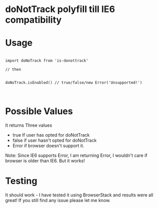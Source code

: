 # doNotTrack polyfill till IE6 compatibility

# Usage 

```

import doNoTrack from 'is-donottrack'

// then 


doNoTrack.isEnabled() // true/false/new Error('Unsupported!')



```

# Possible Values 

It returns Three values 

- true If user has opted for doNotTrack 
- false if user hasn't opted for doNotTrack 
- Error if browser doesn't support it. 

Note: Since IE6 supports Error, I am returning Error, I wouldn't care if browser is older than IE6. But it works! 




# Testing

It should work - I have tested it using BrowserStack and results were all great! If you still find any issue please let me know.
